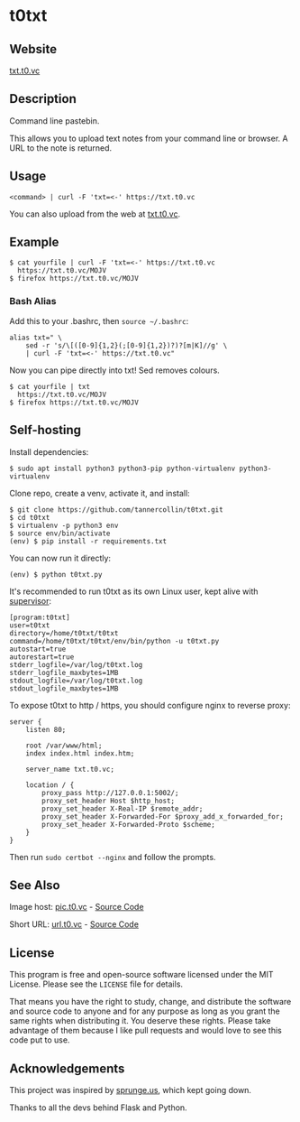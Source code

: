 # t0txt

## Website

[txt.t0.vc](https://txt.t0.vc)

## Description

Command line pastebin.

This allows you to upload text notes from your command line or browser. A URL to the note is returned.

## Usage

`<command> | curl -F 'txt=<-' https://txt.t0.vc`

You can also upload from the web at [txt.t0.vc](https://txt.t0.vc).

## Example

```text
$ cat yourfile | curl -F 'txt=<-' https://txt.t0.vc
  https://txt.t0.vc/MOJV
$ firefox https://txt.t0.vc/MOJV
```

### Bash Alias

Add this to your .bashrc, then `source ~/.bashrc`:

```text
alias txt=" \
    sed -r 's/\[([0-9]{1,2}(;[0-9]{1,2})?)?[m|K]//g' \
    | curl -F 'txt=<-' https://txt.t0.vc"
```

Now you can pipe directly into txt! Sed removes colours.

```text
$ cat yourfile | txt
  https://txt.t0.vc/MOJV
$ firefox https://txt.t0.vc/MOJV
```

## Self-hosting

Install dependencies:
```text
$ sudo apt install python3 python3-pip python-virtualenv python3-virtualenv
```

Clone repo, create a venv, activate it, and install:
```text
$ git clone https://github.com/tannercollin/t0txt.git
$ cd t0txt
$ virtualenv -p python3 env
$ source env/bin/activate
(env) $ pip install -r requirements.txt
```

You can now run it directly:
```text
(env) $ python t0txt.py
```

It's recommended to run t0txt as its own Linux user, kept alive with [supervisor](https://pypi.org/project/supervisor/):
```text
[program:t0txt]
user=t0txt
directory=/home/t0txt/t0txt
command=/home/t0txt/t0txt/env/bin/python -u t0txt.py
autostart=true
autorestart=true
stderr_logfile=/var/log/t0txt.log
stderr_logfile_maxbytes=1MB
stdout_logfile=/var/log/t0txt.log
stdout_logfile_maxbytes=1MB
```

To expose t0txt to http / https, you should configure nginx to reverse proxy:
```text
server {
    listen 80;

    root /var/www/html;
    index index.html index.htm;

    server_name txt.t0.vc;

    location / {
        proxy_pass http://127.0.0.1:5002/;
        proxy_set_header Host $http_host;
        proxy_set_header X-Real-IP $remote_addr;
        proxy_set_header X-Forwarded-For $proxy_add_x_forwarded_for;
        proxy_set_header X-Forwarded-Proto $scheme;
    }
}
```

Then run `sudo certbot --nginx` and follow the prompts.

## See Also

Image host: [pic.t0.vc](https://pic.t0.vc) - [Source Code](https://github.com/tannercollin/t0pic)

Short URL: [url.t0.vc](https://url.t0.vc) - [Source Code](https://github.com/tannercollin/t0url)

## License
This program is free and open-source software licensed under the MIT License. Please see the `LICENSE` file for details.

That means you have the right to study, change, and distribute the software and source code to anyone and for any purpose as long as you grant the same rights when distributing it. You deserve these rights. Please take advantage of them because I like pull requests and would love to see this code put to use.

## Acknowledgements

This project was inspired by [sprunge.us](http://sprunge.us/), which kept going down.

Thanks to all the devs behind Flask and Python.
